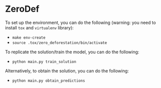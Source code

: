 # ZeroDef

To set up the environment, you can do the following (warning: you need to install
`tox` and `virtualenv` library):

- `make env-create`
- `source .tox/zero_deforestation/bin/activate`

To replicate the solution/train the model, you can do the following:

- `python main.py train_solution`

Alternatively, to obtain the solution, you can do the following:

- `python main.py obtain_predictions`
